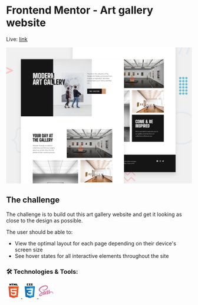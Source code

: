# Frontend Mentor - Art gallery website

Live: [link](https://elosscode.github.io/art-gallery-website/)

![Design preview for the Art gallery website coding challenge](./preview.jpg)

## The challenge

The challenge is to build out this art gallery website and get it looking as close to the design as possible.

The user should be able to:

- View the optimal layout for each page depending on their device's screen size
- See hover states for all interactive elements throughout the site

<h3 align="left">🛠 Technologies & Tools:</h3>
<a href="https://www.w3.org/html/" target="_blank" rel="noreferrer"> <img src="https://raw.githubusercontent.com/devicons/devicon/master/icons/html5/html5-original-wordmark.svg" alt="html5" width="40" height="40"/> </a>
<a href="https://www.w3schools.com/css/" target="_blank" rel="noreferrer"> <img src="https://raw.githubusercontent.com/devicons/devicon/master/icons/css3/css3-original-wordmark.svg" alt="css3" width="40" height="40"/> </a>
<a href="https://sass-lang.com" target="_blank" rel="noreferrer"> <img src="https://raw.githubusercontent.com/devicons/devicon/master/icons/sass/sass-original.svg" alt="sass" width="40" height="40"/> </a>
